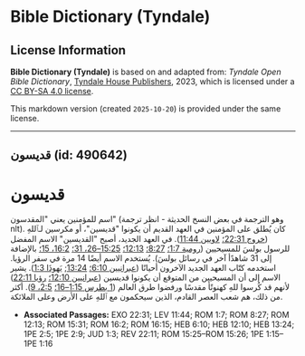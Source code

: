 # Bible Dictionary (Tyndale)

## License Information

**Bible Dictionary (Tyndale)** is based on and adapted from: _Tyndale Open Bible Dictionary_, [Tyndale House Publishers](https://tyndaleopenresources.com/), 2023, which is licensed under a [CC BY-SA 4.0 license](https://creativecommons.org/licenses/by-sa/4.0/legalcode.en).

This markdown version (created `2025-10-20`) is provided under the same license.



--------------------------------

## قديسون (id: 490642)

قديسون
======

اسم للمؤمنين يعني "المقدسون" (وهو الترجمة في بعض النسخ الحديثة \- انظر ترجمة nlt). كان يُطلق على المؤمنين في العهد القديم أن يكونوا "قديسين"، أو مكرسين لـٱللهِ ([خروج 22:31؛](https://ref.ly/Exod22:31) [لاويين 11:44](https://ref.ly/Lev11:44)). في العهد الجديد، أصبح "القديسين" الاسم المفضل للرسول بولسَ للمسيحيين ([رومية 1:7؛](https://ref.ly/Rom1:7) [8:27؛](https://ref.ly/Rom8:27) [12:13؛](https://ref.ly/Rom12:13) [15:25–26، 31؛](https://ref.ly/Rom15:25-Rom15:26,Rom15:31) [16:2، 15؛](https://ref.ly/Rom16:2,Rom16:15) بالإضافة إلى 31 شاهدًأ آخر في رسائل بولسَ). يُستخدم الاسم أيضًا 14 مرة في سفر الرؤيا. استخدمه كتّاب العهد الجديد الآخرون أحيانًا ([عبرانيين 6:10؛](https://ref.ly/Heb6:10) [13:24](https://ref.ly/Heb13:24); [يَهوذَا 1:3](https://ref.ly/Jude1:3)). يشير الاسم إلى أن المسيحيين من المتوقع أن يكونوا قديسين ([عبرانيين 12:10؛](https://ref.ly/Heb12:10) [رؤيا 22:11](https://ref.ly/Rev22:11)) لأنهم قد كُرسوا للهِ كهنوتًأ مقدسًا ورفضوا طرق العالم ([1 بطرس 1:15–16؛](https://ref.ly/1Pet1:15-1Pet1:16) [2:5، 9](https://ref.ly/1Pet2:5,1Pet2:9)). أكثر من ذلك، هم شعب العصر القادم، الذين سيحكمون مع ٱللهِ على الأرض وعلى الملائكة.

* **Associated Passages:** EXO 22:31; LEV 11:44; ROM 1:7; ROM 8:27; ROM 12:13; ROM 15:31; ROM 16:2; ROM 16:15; HEB 6:10; HEB 12:10; HEB 13:24; 1PE 2:5; 1PE 2:9; JUD 1:3; REV 22:11; ROM 15:25–ROM 15:26; 1PE 1:15–1PE 1:16

